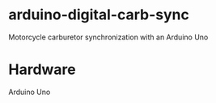 # arduino-digital-carb-sync
Motorcycle carburetor synchronization with an Arduino Uno

# Hardware
Arduino Uno

